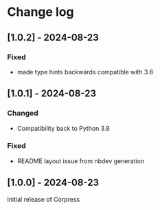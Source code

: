 # Change log

## [1.0.2] - 2024-08-23

### Fixed

- made type hints backwards compatible with 3.8

## [1.0.1] - 2024-08-23

### Changed

- Compatibility back to Python 3.8

### Fixed

- README layout issue from nbdev generation

## [1.0.0] - 2024-08-23

Initial release of Corpress

